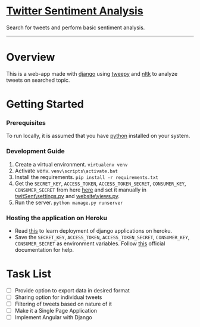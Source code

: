 # [Twitter Sentiment Analysis](https://twittersentinel.herokuapp.com/new/)
Search for tweets and perform basic sentiment analysis.
- - - - -
# Overview
This is a web-app made with [django](https://www.djangoproject.com/) using [tweepy](http://www.tweepy.org/) and [nltk](https://pypi.python.org/pypi/nltk/3.2.2) to analyze tweets on searched topic.

# Getting Started
### Prerequisites
To run locally, it is assumed that you have [python](https://www.python.org/) installed on your system.
### Development Guide
1. Create a virtual environment. `virtualenv venv`
2. Activate venv. `venv\scripts\activate.bat`
3. Install the requirements. `pip install -r requirements.txt`
4. Get the `SECRET_KEY`, `ACCESS_TOKEN`, `ACCESS_TOKEN_SECRET`, `CONSUMER_KEY`, `CONSUMER_SECRET` from here [here](http://apps.twitter.com/) and set it manually in [twitSent\settings.py](https://github.com/rahulpsd18/twitter-sentiment-analysis/blob/master/twitSent/settings.py) and [website\views.py](https://github.com/rahulpsd18/twitter-sentiment-analysis/blob/master/website/views.py).
5. Run the server. `python manage.py runserver`

### Hosting the application on Heroku
* Read [this](https://devcenter.heroku.com/articles/deploying-python) to learn deployment of django applications on heroku.
* Save the `SECRET_KEY`, `ACCESS_TOKEN`, `ACCESS_TOKEN_SECRET`, `CONSUMER_KEY`, `CONSUMER_SECRET` as environment variables.
Follow [this](https://devcenter.heroku.com/articles/config-vars) official documentation for help.

# Task List
- [ ] Provide option to export data in desired format
- [ ] Sharing option for individual tweets
- [ ] Filtering of tweets based on nature of it
- [ ] Make it a Single Page Application
- [ ] Implement Angular with Django
